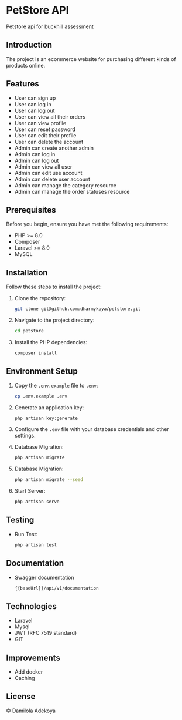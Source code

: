 # PetStore API
Petstore api for buckhill assessment

## Introduction

The project is an ecommerce website for purchasing different kinds of products online.

## Features

- User can sign up
- User can log in
- User can log out
- User can view all their orders
- User can view profile
- User can reset password
- User can edit their profile
- User can delete the account
- Admin can create another admin
- Admin can log in
- Admin can log out
- Admin can view all user
- Admin can edit use account
- Admin can delete user account
- Admin can manage the category resource
- Admin can manage the order statuses resource

## Prerequisites

Before you begin, ensure you have met the following requirements:

- PHP >= 8.0
- Composer
- Laravel >= 8.0
- MySQL

## Installation

Follow these steps to install the project:

1. Clone the repository:
    ```bash
    git clone git@github.com:dharmykoya/petstore.git
    ```

2. Navigate to the project directory:
    ```bash
    cd petstore
    ```

3. Install the PHP dependencies:
    ```bash
    composer install
    ```

## Environment Setup

1. Copy the `.env.example` file to `.env`:
    ```bash
    cp .env.example .env
    ```

2. Generate an application key:
    ```bash
    php artisan key:generate
    ```

3. Configure the `.env` file with your database credentials and other settings.

4. Database Migration:
    ```bash
    php artisan migrate
    ```

5. Database Migration:
    ```bash
    php artisan migrate --seed
    ```

6. Start Server:
    ```bash
    php artisan serve
    ```
## Testing
- Run Test:
    ```bash
    php artisan test
    ```

## Documentation
- Swagger documentation
    ```bash
    {{baseUrl}}/api/v1/documentation
    ```

## Technologies
- Laravel
- Mysql
- JWT (RFC 7519 standard)
- GIT

## Improvements
- Add docker
- Caching


## License
&copy; Damilola Adekoya
